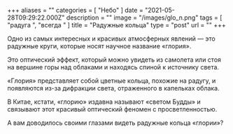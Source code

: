 +++
aliases = ""
categories = [ "Небо" ]
date = "2021-05-28T09:29:22.000Z"
description = ""
image = "/images/glo_n.png"
tags = [ "радуга ", "всегда " ]
title = "Радужные кольца"
type = "post"
url = ""
+++


Одно из самых интересных и красивых атмосферных явлений — это радужные круги, которые носят научное название «глория».  
  
Это оптический эффект, который можно увидеть из самолета или стоя на вершине горы над облаками и находясь спиной к источнику света.  
  
«Глория» представляет собой цветные кольца, похожие на радугу, и появляются из-за дифракции света, отраженного в капельках облака.  
  
В Китае, кстати, «глорию» издавна называют «светом Будды» и связывают этот красивый оптический феномен с просветленностью.   
  
А вам доводилось своими глазами видеть радужные кольца «глории»?
